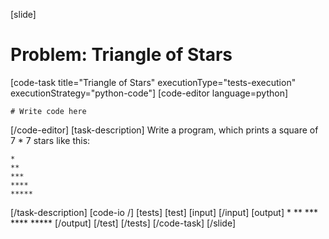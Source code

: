 [slide]
# Problem: Triangle of Stars
[code-task title="Triangle of Stars" executionType="tests-execution" executionStrategy="python-code"]
[code-editor language=python]
```
# Write code here
```
[/code-editor]
[task-description]
Write a program, which prints a square of 7 * 7 stars like this:
```
*
**
***
****
*****
```
[/task-description]
[code-io /]
[tests]
[test]
[input]
[/input]
[output]
\*
\*\*
\*\*\*
\*\*\*\*
\*\*\*\*\*
[/output]
[/test]
[/tests]
[/code-task]
[/slide]